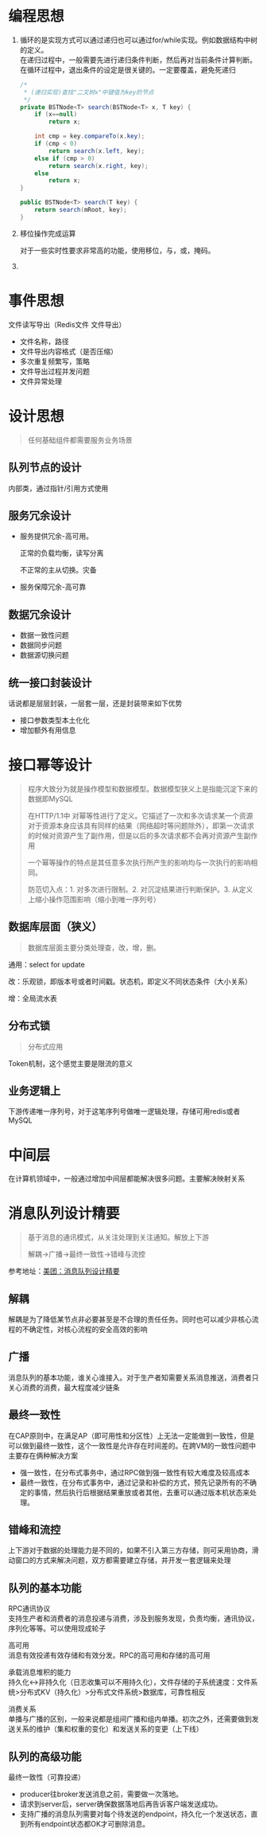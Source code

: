 # 编程思想

1. 循环的是实现方式可以通过递归也可以通过for/while实现。例如数据结构中树的定义。<br>在递归过程中，一般需要先进行递归条件判断，然后再对当前条件计算判断。<br>在循环过程中，退出条件的设定是很关键的。一定要覆盖，避免死递归

   ```java
   /*
    * (递归实现)查找"二叉树x"中键值为key的节点
    */
   private BSTNode<T> search(BSTNode<T> x, T key) {
       if (x==null)
           return x;
   
       int cmp = key.compareTo(x.key);
       if (cmp < 0)
           return search(x.left, key);
       else if (cmp > 0)
           return search(x.right, key);
       else
           return x;
   }
   
   public BSTNode<T> search(T key) {
       return search(mRoot, key);
   }
   
   ```

2. 移位操作完成运算

   对于一些实时性要求非常高的功能，使用移位，与，或，掩码。

3. 

# 事件思想

文件读写导出（Redis文件 文件导出）

- 文件名称，路径
- 文件导出内容格式（是否压缩）
- 多次重复频繁写，策略
- 文件导出过程并发问题
- 文件异常处理

# 设计思想

> 任何基础组件都需要服务业务场景

## 队列节点的设计

内部类，通过指针/引用方式使用

## 服务冗余设计

- 服务提供冗余-高可用。

  正常的负载均衡，读写分离

  不正常的主从切换。灾备

- 服务保障冗余-高可靠

## 数据冗余设计

- 数据一致性问题
- 数据同步问题
- 数据源切换问题

## 统一接口封装设计

话说都是层层封装，一层套一层，还是封装带来如下优势

- 接口参数类型本土化化
- 增加额外有用信息

# 接口幂等设计

> 程序大致分为就是操作模型和数据模型。数据模型狭义上是指能沉淀下来的数据即MySQL
>
> 在HTTP/1.1中 对幂等性进行了定义。它描述了一次和多次请求某一个资源对于资源本身应该具有同样的结果（网络超时等问题除外），即第一次请求的时候对资源产生了副作用，但是以后的多次请求都不会再对资源产生副作用
>
> 一个幂等操作的特点是其任意多次执行所产生的影响均与一次执行的影响相同。
>
> 防范切入点：1. 对多次进行限制。2. 对沉淀结果进行判断保护。3. 从定义上缩小操作范围影响（缩小到唯一序列号）

## 数据库层面（狭义）

> 数据库层面主要分类处理查，改，增，删。

通用：select for update

改：乐观锁，即版本号或者时间戳。状态机，即定义不同状态条件（大小关系）

增：全局流水表

## 分布式锁

> 分布式应用

Token机制，这个感觉主要是限流的意义

## 业务逻辑上

下游传递唯一序列号，对于这笔序列号做唯一逻辑处理，存储可用redis或者MySQL



# 中间层

在计算机领域中，一般通过增加中间层都能解决很多问题。主要解决映射关系



# 消息队列设计精要

> 基于消息的通讯模式，从关注处理到关注通知。解放上下游
>
> 解耦->广播->最终一致性->错峰与流控

参考地址：[美团：消息队列设计精要](https://tech.meituan.com/2016/07/01/mq-design.html)

## 解耦

解耦是为了降低某节点非必要甚至是不合理的责任任务。同时也可以减少非核心流程的不确定性，对核心流程的安全高效的影响

## 广播

消息队列的基本功能，谁关心谁接入。对于生产者知需要关系消息推送，消费者只关心消费的消费，最大程度减少链条

## 最终一致性

在CAP原则中，在满足AP（即可用性和分区性）上无法一定能做到一致性，但是可以做到最终一致性，这个一致性是允许存在时间差的。在跨VM的一致性问题中主要存在俩种解决方案

- 强一致性，在分布式事务中，通过RPC做到强一致性有较大难度及较高成本
- 最终一致性，在分布式事务中，通过记录和补偿的方式，预先记录所有的不确定的事情，然后执行后根据结果重放或者其他，去重可以通过版本机状态来处理。

## 错峰和流控

上下游对于数据的处理能力是不同的，如果不引入第三方存储，则可采用协商，滑动窗口的方式来解决问题，双方都需要建立存储，并开发一套逻辑来处理

## 队列的基本功能

RPC通讯协议<br>支持生产者和消费者的消息投递与消费，涉及到服务发现，负责均衡，通讯协议，序列化等等。可以使用现成轮子

高可用<br>消息有效投递有效存储和有效分发。RPC的高可用和存储的高可用

承载消息堆积的能力<br>持久化<->非持久化（日志收集可以不用持久化），文件存储的子系统速度：文件系统>分布式KV（持久化）>分布式文件系统>数据库，可靠性相反

消费关系<br>单播与广播的区别，一般来说都是组间广播和组内单播。初次之外，还需要做到发送关系的维护（集和权重的变化）和发送关系的变更（上下线）

## 队列的高级功能

最终一致性（可靠投递）

- producer往broker发送消息之前，需要做一次落地。
- 请求到server后，server确保数据落地后再告诉客户端发送成功。
- 支持广播的消息队列需要对每个待发送的endpoint，持久化一个发送状态，直到所有endpoint状态都OK才可删除消息。